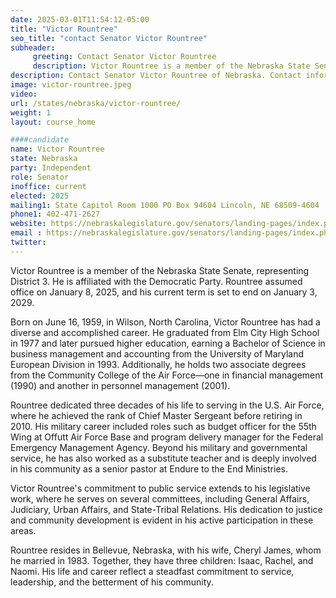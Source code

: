 ```yaml
---
date: 2025-03-01T11:54:12-05:00
title: "Victor Rountree"
seo_title: "contact Senator Victor Rountree"
subheader:
     greeting: Contact Senator Victor Rountree
     description: Victor Rountree is a member of the Nebraska State Senate, representing District 3. He is affiliated with the Democratic Party. Rountree assumed office on January 8, 2025, and his current term is set to end on January 3, 2029.
description: Contact Senator Victor Rountree of Nebraska. Contact information for Victor Rountree includes email address, phone number, and mailing address.
image: victor-rountree.jpeg
video:
url: /states/nebraska/victor-rountree/
weight: 1
layout: course_home

####candidate
name: Victor Rountree
state: Nebraska
party: Independent
role: Senator
inoffice: current
elected: 2025
mailing1: State Capitol Room 1000 PO Box 94604 Lincoln, NE 68509-4604
phone1: 402-471-2627
website: https://nebraskalegislature.gov/senators/landing-pages/index.php?District=3/
email : https://nebraskalegislature.gov/senators/landing-pages/index.php?District=3/
twitter: 
---
```

Victor Rountree is a member of the Nebraska State Senate, representing District 3. He is affiliated with the Democratic Party. Rountree assumed office on January 8, 2025, and his current term is set to end on January 3, 2029.

Born on June 16, 1959, in Wilson, North Carolina, Victor Rountree has had a diverse and accomplished career. He graduated from Elm City High School in 1977 and later pursued higher education, earning a Bachelor of Science in business management and accounting from the University of Maryland European Division in 1993. Additionally, he holds two associate degrees from the Community College of the Air Force—one in financial management (1990) and another in personnel management (2001).

Rountree dedicated three decades of his life to serving in the U.S. Air Force, where he achieved the rank of Chief Master Sergeant before retiring in 2010. His military career included roles such as budget officer for the 55th Wing at Offutt Air Force Base and program delivery manager for the Federal Emergency Management Agency. Beyond his military and governmental service, he has also worked as a substitute teacher and is deeply involved in his community as a senior pastor at Endure to the End Ministries.

Victor Rountree's commitment to public service extends to his legislative work, where he serves on several committees, including General Affairs, Judiciary, Urban Affairs, and State-Tribal Relations. His dedication to justice and community development is evident in his active participation in these areas.

Rountree resides in Bellevue, Nebraska, with his wife, Cheryl James, whom he married in 1983. Together, they have three children: Isaac, Rachel, and Naomi. His life and career reflect a steadfast commitment to service, leadership, and the betterment of his community.
